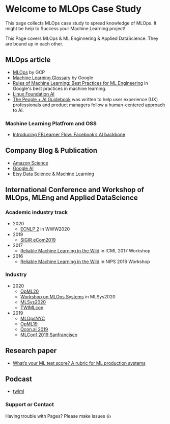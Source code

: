 # Welcome to MLOps Case Study

This page collects MLOps case study to spread knowledge of MLOps.
It might be help to Success your Machine Learning project!

This Page covers MLOps & ML Enginnering & Applied DataScience.
They are bound up in each other.


## MLOps article
- [MLOps](https://cloud.google.com/solutions/machine-learning/mlops-continuous-delivery-and-automation-pipelines-in-machine-learning) by GCP
- [Machine Learning Glossary](https://developers.google.com/machine-learning/glossary/) by Google
- [Rules of Machine Learning: Best Practices for ML Engineering](https://developers.google.com/machine-learning/guides/rules-of-ml) in Google's best practices in machine learning. 
- [Linux Foundation AI](https://lfai.foundation/)
- [The People + AI Guidebook](https://pair.withgoogle.com/guidebook/) was written to help user experience (UX) professionals and product managers follow a human-centered approach to AI.

### Machine Learning Platfrom and OSS
- [Introducing FBLearner Flow: Facebook’s AI backbone](https://engineering.fb.com/ml-applications/introducing-fblearner-flow-facebook-s-ai-backbone/)

## Company Blog & Publication
- [Amazon Science](https://www.amazon.science/)
- [Google AI](https://ai.google/)
- [Etsy  Data Science & Machine Learning ](https://www.dsml.etsy.com/publications)

## International Conference and Workshop of MLOps, MLEng and Applied DataScience

### Academic industry track
- 2020
  - [ECNLP 2](https://sites.google.com/view/ecnlp/www-2020) in WWW2020
- 2019
  - [SIGIR eCom2019](https://sigir-ecom.github.io/)
- 2017
  - [Reliable Machine Learning in the Wild](https://sites.google.com/site/wildml2017icml/) in ICML 2017 Workshop
- 2016
  - [Reliable Machine Learning in the Wild](https://sites.google.com/site/wildml2016nips/) in NIPS 2016 Workshop 

### Industry

- 2020
  - [OpML20](https://www.usenix.org/conference/opml20)
  - [Workshop on MLOps Systems](https://mlops-systems.github.io/) in MLSys2020
  - [MLSys2020](https://mlsys.org/)
  - [TWIMLcon](https://twimlcon.com/)
- 2019
  - [MLOpsNYC](https://www.mlopsnyc.com/)
  - [OpML19](https://www.usenix.org/conference/opml19)
  - [Qcon.ai 2019](https://qcon.ai/schedule/qconai2019/tabular)
  - [MLConf 2019 Sanfrancisco](https://mlconf.com/sessions/?event=mlconf-2019-sf&search=)

## Research paper

- [What’s your ML test score? A rubric for ML production systems](https://research.google/pubs/pub45742/)

## Podcast
- [twiml](https://twimlai.com/)

### Support or Contact

Having trouble with Pages?
Please make issues :+1:
